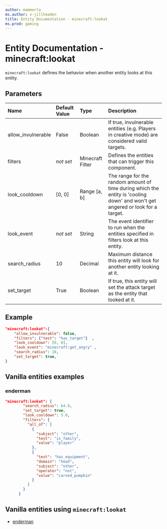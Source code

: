 ```yaml
---
author: mammerla
ms.author: v-jillheaden
title: Entity Documentation - minecraft:lookat
ms.prod: gaming
---
```


# Entity Documentation - minecraft:lookat

`minecraft:lookat` defines the behavior when another entity looks at this entity.

## Parameters

|Name |Default Value  |Type  |Description  |
|:----------|:----------|:----------|:----------|
| allow_invulnerable| False| Boolean| If true, invulnerable entities (e.g. Players in creative mode) are considered valid targets. |
| filters| *not set*| Minecraft Filter| Defines the entities that can trigger this component. |
| look_cooldown| [0, 0]| Range [a, b]| The range for the random amount of time during which the entity is 'cooling down' and won't get angered or look for a target. |
| look_event| *not set*| String| The event identifier to run when the entities specified in filters look at this entity. |
| search_radius| 10| Decimal| Maximum distance this entity will look for another entity looking at it. |
| set_target| True| Boolean| If true, this entity will set the attack target as the entity that looked at it. |

## Example

```json
"minecraft:lookat":{
    "allow_invulnerable": false,
    "filters": {"test": "has_target"}  ,
    "look_cooldown": [0, 0],
    "look_event": "minecraft:get_angry" ,
    "search_radius": 10,
    "set_target": true,
}
```

## Vanilla entities examples

### enderman

```json
"minecraft:lookat": {
        "search_radius": 64.0,
        "set_target": true,
        "look_cooldown": 5.0,
        "filters": {
          "all_of": [
            {
              "subject": "other",
              "test": "is_family",
              "value": "player"
            },
            {
              "test": "has_equipment",
              "domain": "head",
              "subject": "other",
              "operator": "not",
              "value": "carved_pumpkin"
            }
          ]
        }
      }
```

## Vanilla entities using `minecraft:lookat`

- [enderman](../../../../Source/VanillaBehaviorPack_Snippets/entities/enderman.md)